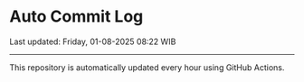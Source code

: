 # Auto Commit Log

Last updated: Friday, 01-08-2025 08:22 WIB

---

This repository is automatically updated every hour using GitHub Actions.

